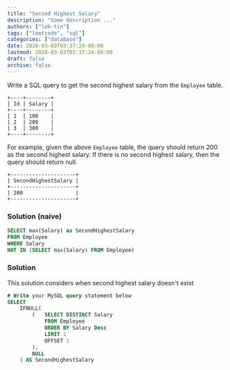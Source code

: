 ```yaml
---
title: "Second Highest Salary"
description: "Some description ..."
authors: ["lek-tin"]
tags: ["leetcode", "sql"]
categories: ["database"]
date: 2020-03-03T03:37:24-08:00
lastmod: 2020-03-03T03:37:24-08:00
draft: false
archive: false
---
```

Write a SQL query to get the second highest salary from the `Employee` table.
```
+----+--------+
| Id | Salary |
+----+--------+
| 1  | 100    |
| 2  | 200    |
| 3  | 300    |
+----+--------+
```

For example, given the above `Employee` table, the query should return 200 as the second highest salary. If there is no second highest salary, then the query should return null.
```
+---------------------+
| SecondHighestSalary |
+---------------------+
| 200                 |
+---------------------+
```

### Solution (naive)

```sql
SELECT max(Salary) as SecondHighestSalary
FROM Employee
WHERE Salary
NOT IN (SELECT max(Salary) FROM Employee)
```

### Solution

This solution considers when second highest salary doesn't exist
```sql
# Write your MySQL query statement below
SELECT
    IFNULL(
        (   SELECT DISTINCT Salary
            FROM Employee
            ORDER BY Salary Desc
            LIMIT 1
            OFFSET 1
        ),
        NULL
    ) AS SecondHighestSalary
```